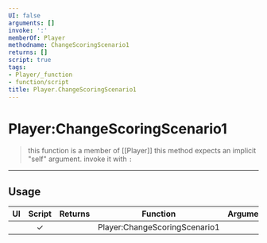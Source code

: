 ```yaml
---
UI: false
arguments: []
invoke: ':'
memberOf: Player
methodname: ChangeScoringScenario1
returns: []
script: true
tags:
- Player/_function
- function/script
title: Player.ChangeScoringScenario1
---
```

# Player:ChangeScoringScenario1
> this function is a member of [[Player]]
> this method expects an implicit "self" argument. invoke it with `:`
-----
## Usage
|  UI | Script | Returns | Function | Arguments |
|:---:|:------:|-------:|:--------:|:---------|
| |✓||Player:ChangeScoringScenario1||
